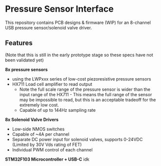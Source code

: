 # Pressure Sensor Interface

This repository contains PCB designs & firmware (WIP) for an 8-channel USB pressure sensor/solenoid valve driver.

## Features

(Note that this is still in the early prototype stage so these specs have not been validated yet)

**8x pressure sensors**

- using the LWPxxx series of low-cost piezoresistive pressure sensors
- HX711 Load cell amplifier to read output
  - Note the full scale range of the pressure sensor is wider than the input range of the HX711 - This means the full range of the sensor may be impossible to read, but this is an acceptable tradeoff for the extremely low cost.
  - Capable of up to 144Hz sampling rate
 
**8x Solenoid Valve Drivers**

- Low-side NMOS switches
- Capable of ~4A per channel
- Separate DC power input for solenoid valves, supports 0-24VDC (Limited by 30V Vds rating of FET)
- Individual PWM control of each channel

**STM32F103 Microcontroller + USB-C**
idk
